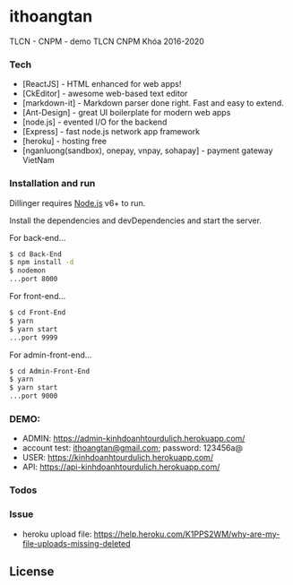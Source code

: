 # ithoangtan

TLCN - CNPM - demo TLCN CNPM Khóa 2016-2020

### Tech

- [ReactJS] - HTML enhanced for web apps!
- [CkEditor] - awesome web-based text editor
- [markdown-it] - Markdown parser done right. Fast and easy to extend.
- [Ant-Design] - great UI boilerplate for modern web apps
- [node.js] - evented I/O for the backend
- [Express] - fast node.js network app framework
- [heroku] - hosting free
- [nganluong(sandbox), onepay, vnpay, sohapay] - payment gateway VietNam

### Installation and run

Dillinger requires [Node.js](https://nodejs.org/) v6+ to run.

Install the dependencies and devDependencies and start the server.

For back-end...

```sh
$ cd Back-End
$ npm install -d
$ nodemon
...port 8000
```

For front-end...

```sh
$ cd Front-End
$ yarn
$ yarn start
...port 9999
```

For admin-front-end...

```sh
$ cd Admin-Front-End
$ yarn
$ yarn start
...port 9000
```

### DEMO:

- ADMIN: https://admin-kinhdoanhtourdulich.herokuapp.com/
- account test: ithoangtan@gmail.com; password: 123456a@
- USER: https://kinhdoanhtourdulich.herokuapp.com/
- API: https://api-kinhdoanhtourdulich.herokuapp.com/

### Todos

### Issue
- heroku upload file: https://help.heroku.com/K1PPS2WM/why-are-my-file-uploads-missing-deleted 

## License
